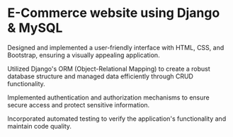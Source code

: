 # E-Commerce website using Django & MySQL 
Designed and implemented a user-friendly interface with HTML, CSS, and Bootstrap, ensuring a visually appealing
application.

Utilized Django's ORM (Object-Relational Mapping) to create a robust database structure and managed data efficiently
through CRUD functionality.

Implemented authentication and authorization mechanisms to ensure secure access and protect sensitive information.

Incorporated automated testing to verify the application's functionality and maintain code quality.
